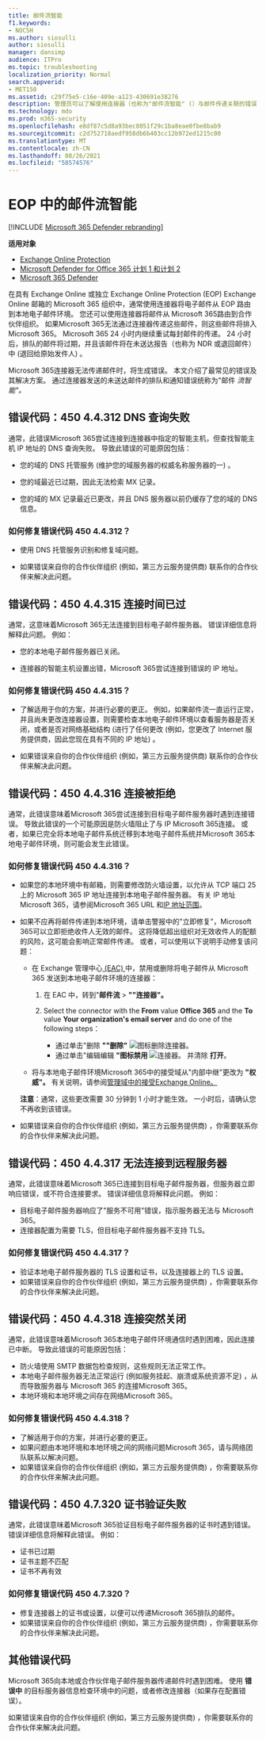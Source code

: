 ```yaml
---
title: 邮件流智能
f1.keywords:
- NOCSH
ms.author: siosulli
author: siosulli
manager: dansimp
audience: ITPro
ms.topic: troubleshooting
localization_priority: Normal
search.appverid:
- MET150
ms.assetid: c29f75e5-c16e-409e-a123-430691e38276
description: 管理员可以了解使用连接器（也称为"邮件流智能" (）与邮件传递关联的错误) 。
ms.technology: mdo
ms.prod: m365-security
ms.openlocfilehash: e8df87c5d8a93bec8051f29c1ba8eae0fbe8bab9
ms.sourcegitcommit: c2d752718aedf958db6b403cc12b972ed1215c00
ms.translationtype: MT
ms.contentlocale: zh-CN
ms.lasthandoff: 08/26/2021
ms.locfileid: "58574576"
---
```

# <a name="mail-flow-intelligence-in-eop"></a>EOP 中的邮件流智能

[!INCLUDE [Microsoft 365 Defender rebranding](../includes/microsoft-defender-for-office.md)]

**适用对象**
- [Exchange Online Protection](exchange-online-protection-overview.md)
- [Microsoft Defender for Office 365 计划 1 和计划 2](defender-for-office-365.md)
- [Microsoft 365 Defender](../defender/microsoft-365-defender.md)

在具有 Exchange Online 或独立 Exchange Online Protection (EOP) Exchange Online 邮箱的 Microsoft 365 组织中，通常使用连接器将电子邮件从 EOP 路由到本地电子邮件环境。 您还可以使用连接器将邮件从 Microsoft 365路由到合作伙伴组织。 如果Microsoft 365无法通过连接器传递这些邮件，则这些邮件将排入Microsoft 365。 Microsoft 365 24 小时内继续重试每封邮件的传递。 24 小时后，排队的邮件将过期，并且该邮件将在未送达报告（也称为 NDR 或退回邮件）中 (退回给原始发件人) 。

Microsoft 365连接器无法传递邮件时，将生成错误。 本文介绍了最常见的错误及其解决方案。 通过连接器发送的未送达邮件的排队和通知错误统称为"邮件 _流智能"。_

## <a name="error-code-450-44312-dns-query-failed"></a>错误代码：450 4.4.312 DNS 查询失败

通常，此错误Microsoft 365尝试连接到连接器中指定的智能主机，但查找智能主机 IP 地址的 DNS 查询失败。 导致此错误的可能原因包括：

- 您的域的 DNS 托管服务 (维护您的域服务器的权威名称服务器的一) 。

- 您的域最近已过期，因此无法检索 MX 记录。

- 您的域的 MX 记录最近已更改，并且 DNS 服务器以前仍缓存了您的域的 DNS 信息。

### <a name="how-do-i-fix-error-code-450-44312"></a>如何修复错误代码 450 4.4.312？

- 使用 DNS 托管服务识别和修复域问题。

- 如果错误来自你的合作伙伴组织 (例如，第三方云服务提供商) 联系你的合作伙伴来解决此问题。

## <a name="error-code-450-44315-connection-timed-out"></a>错误代码：450 4.4.315 连接时间已过

通常，这意味着Microsoft 365无法连接到目标电子邮件服务器。 错误详细信息将解释此问题。 例如：

- 您的本地电子邮件服务器已关闭。

- 连接器的智能主机设置出错，Microsoft 365尝试连接到错误的 IP 地址。

### <a name="how-do-i-fix-error-code-450-44315"></a>如何修复错误代码 450 4.4.315？

- 了解适用于你的方案，并进行必要的更正。 例如，如果邮件流一直运行正常，并且尚未更改连接器设置，则需要检查本地电子邮件环境以查看服务器是否关闭，或者是否对网络基础结构 (进行了任何更改 (例如，您更改了 Internet 服务提供商，因此您现在具有不同的 IP 地址) 。

- 如果错误来自你的合作伙伴组织 (例如，第三方云服务提供商) 联系你的合作伙伴来解决此问题。

## <a name="error-code-450-44316-connection-refused"></a>错误代码：450 4.4.316 连接被拒绝

通常，此错误意味着Microsoft 365尝试连接到目标电子邮件服务器时遇到连接错误。 导致此错误的一个可能原因是防火墙阻止了与 IP Microsoft 365连接。 或者，如果已完全将本地电子邮件系统迁移到本地电子邮件系统并Microsoft 365本地电子邮件环境，则可能会发生此错误。

### <a name="how-do-i-fix-error-code-450-44316"></a>如何修复错误代码 450 4.4.316？

- 如果您的本地环境中有邮箱，则需要修改防火墙设置，以允许从 TCP 端口 25 上的 Microsoft 365 IP 地址连接到本地电子邮件服务器。 有关 IP 地址Microsoft 365，请参阅Microsoft 365 URL 和[IP 地址范围](../../enterprise/urls-and-ip-address-ranges.md)。

- 如果不应再将邮件传递到本地环境，请单击警报中的"立即修复"，Microsoft 365可以立即拒绝收件人无效的邮件。 这将降低超出组织对无效收件人的配额的风险，这可能会影响正常邮件传递。 或者，可以使用以下说明手动修复该问题：

  - 在 Exchange 管理中心[ (EAC) ](/Exchange/exchange-admin-center)中，禁用或删除将电子邮件从 Microsoft 365 发送到本地电子邮件环境的连接器：

    1. 在 EAC 中，转到"**邮件流** \> **""连接器"。**

    2. Select the connector with the **From** value **Office 365** and the **To** value **Your organization's email server** and do one of the following steps：
       - 通过单击"删除 **""删除"** ![ 图标删除连接器。](../../media/adf01106-cc79-475c-8673-065371c1897b.gif)
       - 通过单击"编辑编辑 **"图标禁用** ![ 连接器。](../../media/ebd260e4-3556-4fb0-b0bb-cc489773042c.gif) 并清除 **打开**。

  - 将与本地电子邮件环境Microsoft 365中的接受域从"内部中继"更改为 **"权威"。**  有关说明，请参阅[管理域中的接受Exchange Online。](/exchange/mail-flow-best-practices/manage-accepted-domains/manage-accepted-domains)

  **注意**：通常，这些更改需要 30 分钟到 1 小时才能生效。 一小时后，请确认您不再收到该错误。

- 如果错误来自你的合作伙伴组织 (例如，第三方云服务提供商) ，你需要联系你的合作伙伴来解决此问题。

## <a name="error-code-450-44317-cannot-connect-to-remote-server"></a>错误代码：450 4.4.317 无法连接到远程服务器

通常，此错误意味着Microsoft 365已连接到目标电子邮件服务器，但服务器立即响应错误，或不符合连接要求。 错误详细信息将解释此问题。 例如：

- 目标电子邮件服务器响应了"服务不可用"错误，指示服务器无法与 Microsoft 365。
- 连接器配置为需要 TLS，但目标电子邮件服务器不支持 TLS。

### <a name="how-do-i-fix-error-code-450-44317"></a>如何修复错误代码 450 4.4.317？

- 验证本地电子邮件服务器的 TLS 设置和证书，以及连接器上的 TLS 设置。
- 如果错误来自你的合作伙伴组织 (例如，第三方云服务提供商) ，你需要联系你的合作伙伴来解决此问题。

## <a name="error-code-450-44318-connection-was-closed-abruptly"></a>错误代码：450 4.4.318 连接突然关闭

通常，此错误意味着Microsoft 365本地电子邮件环境通信时遇到困难，因此连接已中断。 导致此错误的可能原因包括：

- 防火墙使用 SMTP 数据包检查规则，这些规则无法正常工作。
- 本地电子邮件服务器无法正常运行 (例如服务挂起、崩溃或系统资源不足) ，从而导致服务器与 Microsoft 365 的连接Microsoft 365。
- 本地环境和本地环境之间存在网络Microsoft 365。

### <a name="how-do-i-fix-error-code-450-44318"></a>如何修复错误代码 450 4.4.318？

- 了解适用于你的方案，并进行必要的更正。
- 如果问题由本地环境和本地环境之间的网络问题Microsoft 365，请与网络团队联系以解决问题。
- 如果错误来自你的合作伙伴组织 (例如，第三方云服务提供商) ，你需要联系你的合作伙伴来解决此问题。

## <a name="error-code-450-47320-certificate-validation-failed"></a>错误代码：450 4.7.320 证书验证失败

通常，此错误意味着Microsoft 365验证目标电子邮件服务器的证书时遇到错误。 错误详细信息将解释此错误。 例如：

- 证书已过期
- 证书主题不匹配
- 证书不再有效

### <a name="how-do-i-fix-error-code-450-47320"></a>如何修复错误代码 450 4.7.320？

- 修复连接器上的证书或设置，以便可以传递Microsoft 365排队的邮件。
- 如果错误来自你的合作伙伴组织 (例如，第三方云服务提供商) ，你需要联系你的合作伙伴来解决此问题。

## <a name="other-error-codes"></a>其他错误代码

Microsoft 365向本地或合作伙伴电子邮件服务器传递邮件时遇到困难。 使用 **错误中** 的目标服务器信息检查环境中的问题，或者修改连接器（如果存在配置错误）。

如果错误来自你的合作伙伴组织 (例如，第三方云服务提供商) ，你需要联系你的合作伙伴来解决此问题。
